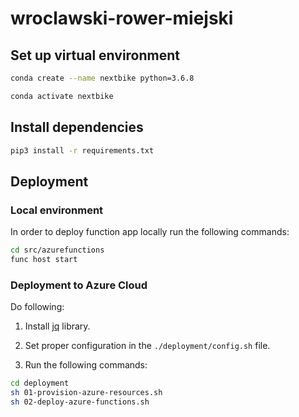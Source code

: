 # wroclawski-rower-miejski

## Set up virtual environment

```bash
conda create --name nextbike python=3.6.8

conda activate nextbike
```

## Install dependencies

```bash
pip3 install -r requirements.txt
```

## Deployment

### Local environment

In order to deploy function app locally run the following commands:

```bash
cd src/azurefunctions
func host start
```

### Deployment to Azure Cloud

Do following:

1. Install [jq](https://stedolan.github.io/jq/) library.

1. Set proper configuration in the `./deployment/config.sh` file.

1. Run the following commands:

```bash
cd deployment
sh 01-provision-azure-resources.sh
sh 02-deploy-azure-functions.sh
```
